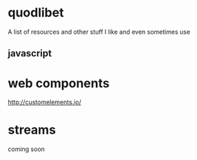quodlibet
=========

A list of resources and other stuff I like and even sometimes use

## javascript

# web components

http://customelements.io/

# streams

coming soon
